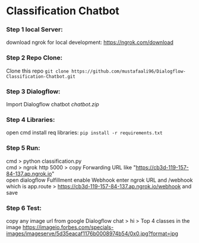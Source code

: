 # Classification Chatbot 

### Step 1 local Server:
download ngrok for local development: https://ngrok.com/download

### Step 2 Repo Clone:
Clone this repo `git clone https://github.com/mustafaali96/Dialogflow-Classification-Chatbot.git`

### Step 3 Dialogflow: 
Import Dialogflow chatbot *chatbot.zip*

### Step 4 Libraries:
open cmd install req libraries: `pip install -r requirements.txt`

### Step 5 Run:
cmd > python classification.py <br>
cmd > ngrok http 5000 > copy Forwarding URL like "https://cb3d-119-157-84-137.ap.ngrok.io" <br>
open dialogflow Fulfillment enable Webhook enter ngrok URL and /webhook which is app.route > https://cb3d-119-157-84-137.ap.ngrok.io/webhook and save

### Step 6 Test:
copy any image url from google
Dialogflow chat > hi
                > Top 4 classes in the image https://imageio.forbes.com/specials-images/imageserve/5d35eacaf1176b0008974b54/0x0.jpg?format=jpg

